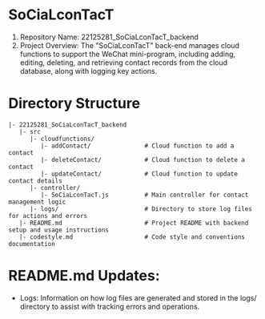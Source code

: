 # SoCiaLconTacT
1. Repository Name: 22125281_SoCiaLconTacT_backend
2. Project Overview: The "SoCiaLconTacT" back-end manages cloud functions to support the WeChat mini-program, including adding, editing, deleting, and retrieving contact records from the cloud database, along with logging key actions.
# Directory Structure
```
|- 22125281_SoCiaLconTacT_backend
   |- src
      |- cloudfunctions/
         |- addContact/               # Cloud function to add a contact
         |- deleteContact/            # Cloud function to delete a contact
         |- updateContact/            # Cloud function to update contact details
      |- controller/
         |- SoCiaLconTacT.js          # Main controller for contact management logic
      |- logs/                        # Directory to store log files for actions and errors
   |- README.md                       # Project README with backend setup and usage instructions
   |- codestyle.md                    # Code style and conventions documentation
```
# README.md Updates:
- Logs: Information on how log files are generated and stored in the logs/ directory to assist with tracking errors and operations.
